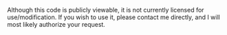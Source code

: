 Although this code is publicly viewable, it is not currently licensed for use/modification. If you wish to use it, please contact me directly, and I will most likely authorize your request.
